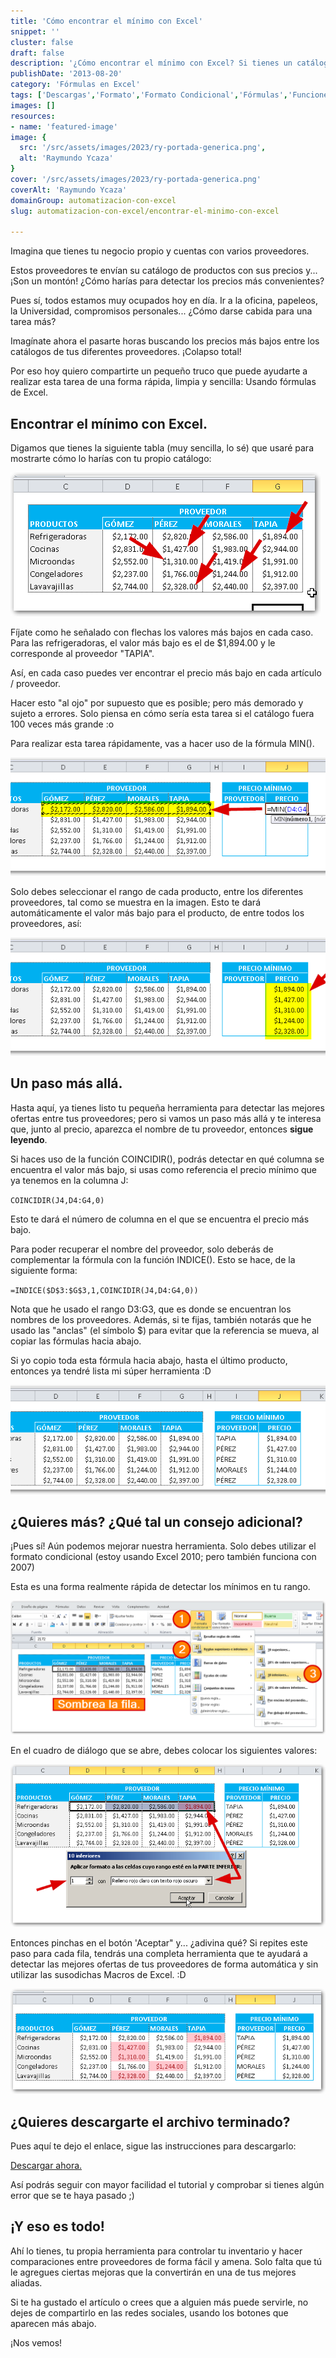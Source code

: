```yaml
---
title: 'Cómo encontrar el mínimo con Excel'
snippet: ''
cluster: false
draft: false 
description: '¿Cómo encontrar el mínimo con Excel? Si tienes un catálogo con varios proveedores, necesitarás detectar el mejor precio entre todos.'
publishDate: '2013-08-20'
category: 'Fórmulas en Excel'
tags: ['Descargas','Formato','Formato Condicional','Fórmulas','Funciones','Presentación','🤖 Automatización con Excel']
images: []
resources: 
- name: 'featured-image'
image: {
  src: '/src/assets/images/2023/ry-portada-generica.png',
  alt: 'Raymundo Ycaza'
}
cover: '/src/assets/images/2023/ry-portada-generica.png'
coverAlt: 'Raymundo Ycaza'
domainGroup: automatizacion-con-excel
slug: automatizacion-con-excel/encontrar-el-minimo-con-excel

---
```


Imagina que tienes tu negocio propio y cuentas con varios proveedores.

Estos proveedores te envían su catálogo de productos con sus precios y... ¡Son un montón! ¿Cómo harías para detectar los precios más convenientes?

Pues sí, todos estamos muy ocupados hoy en día. Ir a la oficina, papeleos, la Universidad, compromisos personales... ¿Cómo darse cabida para una tarea más?

Imagínate ahora el pasarte horas buscando los precios más bajos entre los catálogos de tus diferentes proveedores. ¡Colapso total!

Por eso hoy quiero compartirte un pequeño truco que puede ayudarte a realizar esta tarea de una forma rápida, limpia y sencilla: Usando fórmulas de Excel.

## Encontrar el mínimo con Excel.

Digamos que tienes la siguiente tabla (muy sencilla, lo sé) que usaré para mostrarte cómo lo harías con tu propio catálogo:

![Encontrar el mínimo con Excel](/src/assets/images/2023/20130820-encontrar-el-minimo-con-excel-000067.png)

Fíjate como he señalado con flechas los valores más bajos en cada caso. Para las refrigeradoras, el valor más bajo es el de $1,894.00 y le corresponde al proveedor "TAPIA".

Así, en cada caso puedes ver encontrar el precio más bajo en cada artículo / proveedor.

Hacer esto "al ojo" por supuesto que es posible; pero más demorado y sujeto a errores. Solo piensa en cómo sería esta tarea si el catálogo fuera 100 veces más grande :o

Para realizar esta tarea rápidamente, vas a hacer uso de la fórmula MIN().

[![Encontrar el mínimo en Excel](/src/assets/images/2023/20130820-encontrar-el-minimo-con-excel-000068-600x225.png)](http://raymundoycaza.com/wp-content/uploads/20130820-encontrar-el-minimo-con-excel-000068.png)

Solo debes seleccionar el rango de cada producto, entre los diferentes proveedores, tal como se muestra en la imagen. Esto te dará automáticamente el valor más bajo para el producto, de entre todos los proveedores, así:

[![Encontrar el mínimo con Excel](/src/assets/images/2023/20130820-encontrar-el-minimo-con-excel-000069-600x225.png)](http://raymundoycaza.com/wp-content/uploads/20130820-encontrar-el-minimo-con-excel-000069.png)

## Un paso más allá.

Hasta aquí, ya tienes listo tu pequeña herramienta para detectar las mejores ofertas entre tus proveedores; pero si vamos un paso más allá y te interesa que, junto al precio, aparezca el nombre de tu proveedor, entonces **sigue leyendo**.

Si haces uso de la función COINCIDIR(), podrás detectar en qué columna se encuentra el valor más bajo, si usas como referencia el precio mínimo que ya tenemos en la columna J:

`COINCIDIR(J4,D4:G4,0)`

Esto te dará el número de columna en el que se encuentra el precio más bajo.

Para poder recuperar el nombre del proveedor, solo deberás de complementar la fórmula con la función INDICE(). Esto se hace, de la siguiente forma:

`=INDICE($D$3:$G$3,1,COINCIDIR(J4,D4:G4,0))`

Nota que he usado el rango D3:G3, que es donde se encuentran los nombres de los proveedores. Además, si te fijas, también notarás que he usado las "anclas" (el símbolo $) para evitar que la referencia se mueva, al copiar las fórmulas hacia abajo.

Si yo copio toda esta fórmula hacia abajo, hasta el último producto, entonces ya tendré lista mi súper herramienta :D

[![Encontrar el mínimo con Excel](/src/assets/images/2023/20130820-encontrar-el-minimo-con-excel-000071-600x208.png)](http://raymundoycaza.com/wp-content/uploads/20130820-encontrar-el-minimo-con-excel-000071.png)

## ¿Quieres más? ¿Qué tal un consejo adicional?

¡Pues sí! Aún podemos mejorar nuestra herramienta. Solo debes utilizar el formato condicional (estoy usando Excel 2010; pero también funciona con 2007)

Esta es una forma realmente rápida de detectar los mínimos en tu rango.

[![Encontrar el mínimo con Excel](/src/assets/images/2023/20130820-encontrar-el-minimo-con-excel-000072.png)](http://raymundoycaza.com/wp-content/uploads/20130820-encontrar-el-minimo-con-excel-000072.png)

En el cuadro de diálogo que se abre, debes colocar los siguientes valores:

[![Encontrar el mínimo con Excel](/src/assets/images/2023/20130820-encontrar-el-minimo-con-excel-000073.png)](http://raymundoycaza.com/wp-content/uploads/20130820-encontrar-el-minimo-con-excel-000073.png)

Entonces pinchas en el botón 'Aceptar" y... ¿adivina qué? Si repites este paso para cada fila, tendrás una completa herramienta que te ayudará a detectar las mejores ofertas de tus proveedores de forma automática y sin utilizar las susodichas Macros de Excel. :D

[![Encontrar el mínimo con Excel](/src/assets/images/2023/20130820-encontrar-el-minimo-con-excel-000074.png)](http://raymundoycaza.com/wp-content/uploads/20130820-encontrar-el-minimo-con-excel-000074.png)

## ¿Quieres descargarte el archivo terminado?

Pues aquí te dejo el enlace, sigue las instrucciones para descargarlo:

[Descargar ahora.](http://raymundoycaza.com/wp-content/uploads/20130820-encontrar-el-minimo-con-excel-terminado.xlsx "Descargar")

Así podrás seguir con mayor facilidad el tutorial y comprobar si tienes algún error que se te haya pasado ;)

## ¡Y eso es todo!

Ahí lo tienes, tu propia herramienta para controlar tu inventario y hacer comparaciones entre proveedores de forma fácil y amena. Solo falta que tú le agregues ciertas mejoras que la convertirán en una de tus mejores aliadas.

Si te ha gustado el artículo o crees que a alguien más puede servirle, no dejes de compartirlo en las redes sociales, usando los botones que aparecen más abajo.

¡Nos vemos!
